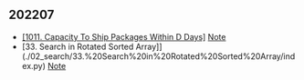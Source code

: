 ## 202207
* [[1011. Capacity To Ship Packages Within D Days]](./02_search/1011.%20Capacity%20To%20Ship%20Packages%20Within%20D%20Days/index.py) [Note](./02_search/1011.%20Capacity%20To%20Ship%20Packages%20Within%20D%20Days/note.md) 
* [33. Search in Rotated Sorted Array]](./02_search/33.%20Search%20in%20Rotated%20Sorted%20Array/index.py) [Note](./02_search/33.%20Search%20in%20Rotated%20Sorted%20Array/note.md)